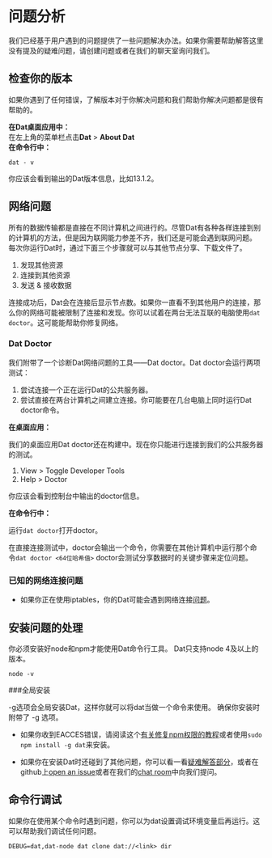 [guide_on_fixing_npm_permissions]: https://docs.npmjs.com/getting-started/fixing-npm-permissions
[troubleshooting_section]: https://docs.datproject.org/troubleshooting
[open_an_issue]: https://github.com/datproject/dat/issues/new
[chat_room]: https://gitter.im/datproject/discussions

# **问题分析**
我们已经基于用户遇到的问题提供了一些问题解决办法。如果你需要帮助解答这里没有提及的疑难问题，请创建问题或者在我们的聊天室询问我们。

## **检查你的版本**

如果你遇到了任何错误，了解版本对于你解决问题和我们帮助你解决问题都是很有帮助的。

**在Dat桌面应用中：**  
在左上角的菜单栏点击**Dat** > **About Dat**  
**在命令行中：**
    
    dat - v
    
你应该会看到输出的Dat版本信息，比如13.1.2。

## 网络问题

所有的数据传输都是直接在不同计算机之间进行的。尽管Dat有各种各样连接到别的计算机的方法，但是因为联网能力参差不齐，我们还是可能会遇到联网问题。
每次你运行Dat时，通过下面三个步骤就可以与其他节点分享、下载文件了。

1. 发现其他资源
2. 连接到其他资源
3. 发送 & 接收数据

连接成功后，Dat会在连接后显示节点数。如果你一直看不到其他用户的连接，那么你的网络可能被限制了连接和发现。你可以试着在两台无法互联的电脑使用`dat doctor`。这可能能帮助你修复网络。

### Dat Doctor

我们附带了一个诊断Dat网络问题的工具——Dat doctor。Dat doctor会运行两项测试：

1. 尝试连接一个正在运行Dat的公共服务器。
2. 尝试直接在两台计算机之间建立连接。你可能要在几台电脑上同时运行Dat doctor命令。

**在桌面应用：**

我们的桌面应用Dat doctor还在构建中。现在你只能进行连接到我们的公共服务器的测试。
1. View > Toggle Developer Tools
2. Help > Doctor

你应该会看到控制台中输出的doctor信息。

**在命令行中：**

运行`dat doctor`打开doctor。

在直接连接测试中，doctor会输出一个命令，你需要在其他计算机中运行那个命令`dat doctor <64位哈希值>`
doctor会测试分享数据时的关键步骤来定位问题。

### 已知的网络连接问题

* 如果你正在使用iptables，你的Dat可能会遇到网络连接[问题](https://github.com/datproject/dat/issues/503)。

## 安装问题的处理

你必须安装好node和npm才能使用Dat命令行工具。
Dat只支持node 4及以上的版本。

    node -v
    
###全局安装

-g选项会全局安装Dat，这样你就可以将dat当做一个命令来使用。
确保你安装时附带了 -g 选项。

* 如果你收到EACCES错误，请阅读这个[有关修复npm权限的教程][guide_on_fixing_npm_permissions]或者使用`sudo npm install -g dat`来安装。

* 如果你在安装Dat时还碰到了其他问题，你可以看一看[疑难解答部分][troubleshooting_section]，或者在github上[open an issue][open_an_issue]或者在我们的[chat room][chat_room]中向我们提问。

## 命令行调试

如果你在使用某个命令时遇到问题，你可以为dat设置调试环境变量后再运行。这可以帮助我们调试任何问题。

    DEBUG=dat,dat-node dat clone dat://<link> dir
